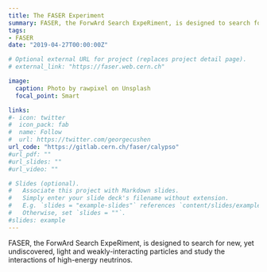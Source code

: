 ```yaml
---
title: The FASER Experiment
summary: FASER, the ForwArd Search ExpeRiment, is designed to search for new, yet undiscovered, light and weakly-interacting particles and study the interactions of high-energy neutrinos.
tags:
- FASER
date: "2019-04-27T00:00:00Z"

# Optional external URL for project (replaces project detail page).
# external_link: "https://faser.web.cern.ch"

image:
  caption: Photo by rawpixel on Unsplash
  focal_point: Smart

links:
#- icon: twitter
#  icon_pack: fab
#  name: Follow
#  url: https://twitter.com/georgecushen
url_code: "https://gitlab.cern.ch/faser/calypso"
#url_pdf: ""
#url_slides: ""
#url_video: ""

# Slides (optional).
#   Associate this project with Markdown slides.
#   Simply enter your slide deck's filename without extension.
#   E.g. `slides = "example-slides"` references `content/slides/example-slides.md`.
#   Otherwise, set `slides = ""`.
#slides: example
---
```


FASER, the ForwArd Search ExpeRiment, is designed to search for new, yet undiscovered, light and weakly-interacting particles and study the interactions of high-energy neutrinos.


